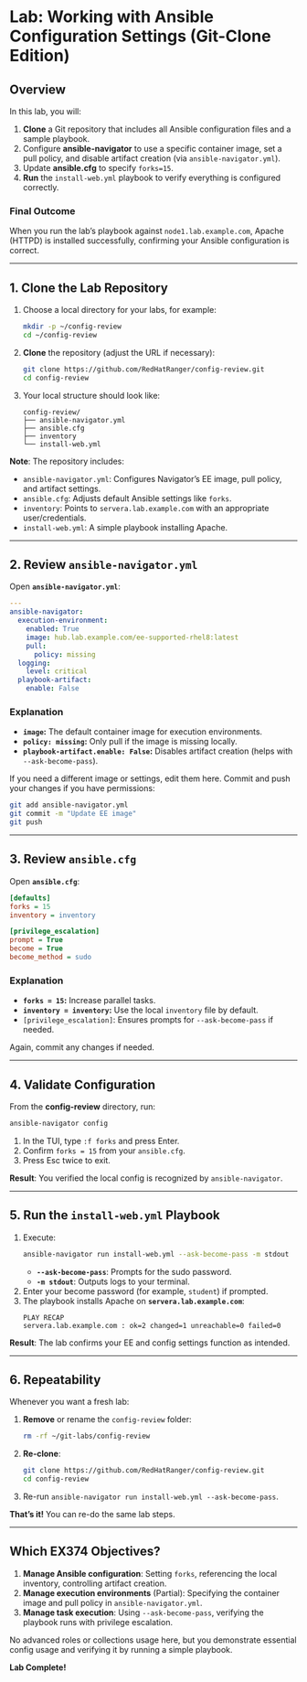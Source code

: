 # Lab: Working with Ansible Configuration Settings (Git-Clone Edition)

## Overview
In this lab, you will:
1. **Clone** a Git repository that includes all Ansible configuration files and a sample playbook.
2. Configure **ansible-navigator** to use a specific container image, set a pull policy, and disable artifact creation (via `ansible-navigator.yml`).
3. Update **ansible.cfg** to specify `forks=15`.
4. **Run** the `install-web.yml` playbook to verify everything is configured correctly.

### Final Outcome
When you run the lab’s playbook against `node1.lab.example.com`, Apache (HTTPD) is installed successfully, confirming your Ansible configuration is correct.

---

## 1. Clone the Lab Repository
1. Choose a local directory for your labs, for example:
   ```bash
   mkdir -p ~/config-review
   cd ~/config-review
   ```
2. **Clone** the repository (adjust the URL if necessary):
   ```bash
   git clone https://github.com/RedHatRanger/config-review.git
   cd config-review
   ```
3. Your local structure should look like:
   ```
   config-review/
   ├── ansible-navigator.yml
   ├── ansible.cfg
   ├── inventory
   └── install-web.yml
   ```

**Note**: The repository includes:
- `ansible-navigator.yml`: Configures Navigator’s EE image, pull policy, and artifact settings.
- `ansible.cfg`: Adjusts default Ansible settings like `forks`.
- `inventory`: Points to `servera.lab.example.com` with an appropriate user/credentials.
- `install-web.yml`: A simple playbook installing Apache.

---

## 2. Review `ansible-navigator.yml`

Open **`ansible-navigator.yml`**:

```yaml
---
ansible-navigator:
  execution-environment:
    enabled: True
    image: hub.lab.example.com/ee-supported-rhel8:latest
    pull:
      policy: missing
  logging:
    level: critical
  playbook-artifact:
    enable: False
```

### Explanation
- **`image`:** The default container image for execution environments.
- **`policy: missing`:** Only pull if the image is missing locally.
- **`playbook-artifact.enable: False`:** Disables artifact creation (helps with `--ask-become-pass`).

If you need a different image or settings, edit them here. Commit and push your changes if you have permissions:
```bash
git add ansible-navigator.yml
git commit -m "Update EE image"
git push
```

---

## 3. Review `ansible.cfg`

Open **`ansible.cfg`**:

```ini
[defaults]
forks = 15
inventory = inventory

[privilege_escalation]
prompt = True
become = True
become_method = sudo
```

### Explanation
- **`forks = 15`:** Increase parallel tasks.
- **`inventory = inventory`:** Use the local `inventory` file by default.
- `[privilege_escalation]`: Ensures prompts for `--ask-become-pass` if needed.

Again, commit any changes if needed.

---

## 4. Validate Configuration

From the **config-review** directory, run:

```bash
ansible-navigator config
```

1. In the TUI, type `:f forks` and press Enter.
2. Confirm `forks = 15` from your `ansible.cfg`.
3. Press Esc twice to exit.

**Result**: You verified the local config is recognized by `ansible-navigator`.

---

## 5. Run the `install-web.yml` Playbook

1. Execute:
   ```bash
   ansible-navigator run install-web.yml --ask-become-pass -m stdout
   ```
   - **`--ask-become-pass`**: Prompts for the sudo password.
   - **`-m stdout`**: Outputs logs to your terminal.
2. Enter your become password (for example, `student`) if prompted.
3. The playbook installs Apache on **`servera.lab.example.com`**:
   ```
   PLAY RECAP
   servera.lab.example.com : ok=2 changed=1 unreachable=0 failed=0
   ```

**Result**: The lab confirms your EE and config settings function as intended.

---

## 6. Repeatability

Whenever you want a fresh lab:
1. **Remove** or rename the `config-review` folder:
   ```bash
   rm -rf ~/git-labs/config-review
   ```
2. **Re-clone**:
   ```bash
   git clone https://github.com/RedHatRanger/config-review.git
   cd config-review
   ```
3. Re-run `ansible-navigator run install-web.yml --ask-become-pass`.

**That’s it!** You can re-do the same lab steps.

---

## Which EX374 Objectives?

1. **Manage Ansible configuration**: Setting `forks`, referencing the local inventory, controlling artifact creation.
2. **Manage execution environments** (Partial): Specifying the container image and pull policy in `ansible-navigator.yml`.
3. **Manage task execution**: Using `--ask-become-pass`, verifying the playbook runs with privilege escalation.

No advanced roles or collections usage here, but you demonstrate essential config usage and verifying it by running a simple playbook.


**Lab Complete!**
